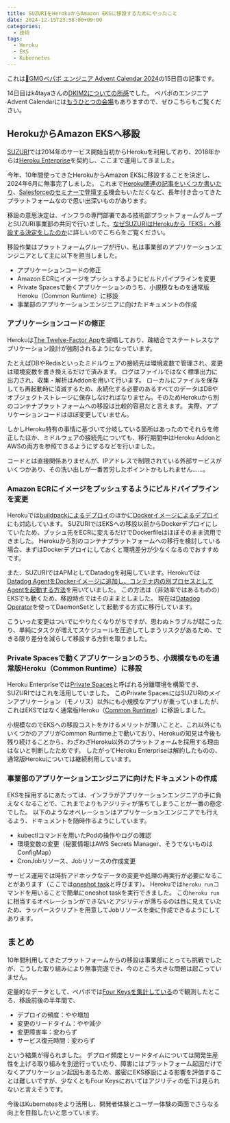 ```yaml
---
title: SUZURIをHerokuからAmazon EKSに移設するためにやったこと
date: 2024-12-15T23:58:00+09:00
categories:
  - 技術
tags:
  - Heroku
  - EKS
  - Kubernetes
---
```


これは[🎄GMOペパボ エンジニア Advent Calendar 2024](https://adventar.org/calendars/10317)の15日目の記事です。

14日目はk4tayaさんの[DKIM2についての所感](https://zenn.dev/k4taya/articles/ec4c117e9e9b32)でした。
ペパボのエンジニアAdvent Calendarには[もうひとつの会場](https://adventar.org/calendars/10036)もありますので、ぜひこちらもご覧ください。

## HerokuからAmazon EKSへ移設

[SUZURI](https://suzuri.jp/)では2014年のサービス開始当初からHerokuを利用しており、2018年からは[Heroku Enterprise](https://jp.heroku.com/enterprise)を契約し、ここまで運用してきました。

今年、10年間使ってきたHerokuからAmazon EKSに移設することを決定し、2024年6月に無事完了しました。
これまで[Heroku関連の記事をいくつか書いたり](/tags/heroku/)、[Salesforceのセミナーで登壇する](https://www.slideshare.net/slideshow/gmoheroku-154211436/154211436)機会もいただくなど、長年付き合ってきたプラットフォームなので思い出深いものがあります。

移設の意思決定は、インフラの専門部署である技術部プラットフォームグループとSUZURI事業部の共同で行いました。[なぜSUZURIはHerokuから「EKS」へ移設する決定をしたのか](https://tech.pepabo.com/2024/06/13/heroku-to-eks/)に詳しいのでこちらをご覧ください。

移設作業はプラットフォームグループが行い、私は事業部のアプリケーションエンジニアとして主に以下を担当しました。

- アプリケーションコードの修正
- Amazon ECRにイメージをプッシュするようにビルドパイプラインを変更
- Private Spacesで動くアプリケーションのうち、小規模なものを通常版Heroku（Common Runtime）に移設
- 事業部のアプリケーションエンジニアに向けたドキュメントの作成

### アプリケーションコードの修正

Herokuは[The Twelve-Factor App](https://12factor.net/ja/)を提唱しており、疎結合でステートレスなアプリケーション設計が強制されるようになっています。

たとえばDBやRedisといったミドルウェアの接続先は環境変数で管理され、変更は環境変数を書き換えるだけで済みます。
ログはファイルではなく標準出力に出力され、収集・解析はAddonを用いて行います。
ローカルにファイルを保存しても再起動時に消滅するため、永続化する必要のあるすべてのデータはDBやオブジェクトストレージに保存しなければなりません。そのためHerokuから別のコンテナプラットフォームへの移設は比較的容易だと言えます。
実際、アプリケーションコードはほぼ変更していません。

しかしHeroku特有の事情に基づいて分岐している箇所はあったのでそれらを修正したほか、ミドルウェアの接続先についても、移行期間中はHeroku AddonとAWSの両方を参照できるようにするなどを行いました。

コードとは直接関係ありませんが、IPアドレスで制限されている外部サービスがいくつかあり、その洗い出しが一番苦労したポイントかもしれません……。

### Amazon ECRにイメージをプッシュするようにビルドパイプラインを変更

Herokuでは[buildpackによるデプロイ](https://devcenter.heroku.com/ja/articles/buildpacks)のほかに[Dockerイメージによるデプロイ](https://devcenter.heroku.com/ja/categories/deploying-with-docker)にも対応しています。
SUZURIではEKSへの移設以前からDockerデプロイにしていたため、プッシュ先をECRに変えるだけでDockerfileはほぼそのまま流用できました。
Herokuから別のコンテナプラットフォームへの移行を検討している場合、まずはDockerデプロイにしておくと環境差分が少なくなるのでおすすめです。

また、SUZURIではAPMとしてDatadogを利用しています。Herokuでは[Datadog AgentをDockerイメージに追加し、コンテナ内の別プロセスとしてAgentを起動する方法](https://docs.datadoghq.com/ja/agent/basic_agent_usage/heroku/#docker-%E3%82%A4%E3%83%A1%E3%83%BC%E3%82%B8%E3%81%A8%E5%85%B1%E3%81%AB-heroku-%E3%82%92%E4%BD%BF%E7%94%A8%E3%81%99%E3%82%8B)を用いていました。
この方法は（非効率ではあるものの）EKSでも動くため、移設時点ではそのままとしました。
現在は[Datadog Operator](https://docs.datadoghq.com/ja/containers/kubernetes/installation/?tab=datadogoperator)を使ってDaemonSetとして起動する方式に移行しています。

こういった変更はついでにやりたくなりがちですが、思わぬトラブルが起こったり、単純にタスクが増えてスケジュールを圧迫してしまうリスクがあるため、できる限り差分を減らして移設する方針を取りました。

### Private Spacesで動くアプリケーションのうち、小規模なものを通常版Heroku（Common Runtime）に移設

Heroku Enterpriseでは[Private Spaces](https://jp.heroku.com/private-spaces)と呼ばれる分離環境を構築でき、SUZURIではこれを活用していました。
このPrivate SpacesにはSUZURIのメインアプリケーション（モノリス）以外にも小規模なアプリが乗っていましたが、これはEKSではなく通常版Heroku（[Common Runtime](https://devcenter.heroku.com/ja/articles/dyno-runtime#common-runtime)）に移設しました。

小規模なのでEKSへの移設コストをかけるメリットが薄いことと、これ以外にもいくつかのアプリがCommon Runtime上で動いており、Herokuの知見は今後も残り続けることから、わざわざHeroku以外のプラットフォームを採用する理由はないと判断したためです。
したがってHeroku Enterpriseは解約したものの、通常版Herokuについては継続利用しています。

### 事業部のアプリケーションエンジニアに向けたドキュメントの作成

EKSを採用するにあたっては、インフラがアプリケーションエンジニアの手に負えなくなることで、これまでよりもアジリティが落ちてしまうことが一番の懸念でした。
以下のようなオペレーションはアプリケーションエンジニアでも行えるよう、ドキュメントを随時作るようにしています。

- kubectlコマンドを用いたPodの操作やログの確認
- 環境変数の変更（秘匿情報はAWS Secrets Manager、そうでないものはConfigMap）
- CronJobリソース、Jobリソースの作成変更

サービス運用では時折アドホックなデータの変更や処理の再実行が必要になることがあります（ここでは[oneshot task](https://osa.hatenablog.com/entry/introduce-oneshot-task-generator)と呼びます）。
Herokuでは`heroku run`コマンドを用いることで簡単にoneshot taskを実行できました。
この`heroku run`に相当するオペレーションができないとアジリティが落ちるのは目に見えていたため、ラッパースクリプトを用意してJobリソースを楽に作成できるようにしてあります。

## まとめ

10年間利用してきたプラットフォームからの移設は事業部にとっても挑戦でしたが、こうした取り組みにより無事完遂でき、今のところ大きな問題は起こっていません。

定量的なデータとして、ペパボでは[Four Keysを集計している](https://tech.pepabo.com/2022/01/06/four-keys-dashboard/)ので観測したところ、移設前後の半年間で、

- デプロイの頻度：やや増加
- 変更のリードタイム：やや減少
- 変更障害率：変わらず
- サービス復元時間：変わらず

という結果が得られました。
デプロイ頻度とリードタイムについては開発生産性を上げる取り組みを別途行っていたり、障害にはプラットフォーム起因だけでなくアプリケーション起因もあるため、厳密にEKS移設による影響を評価することは難しいですが、少なくともFour Keysにおいてはアジリティの低下は見られないと言えそうです。

今後はKubernetesをより活用し、開発者体験とユーザー体験の両面でさらなる向上を目指したいと思っています。
